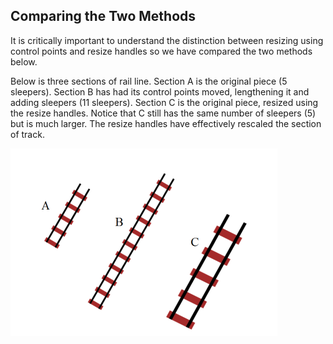 ## Comparing the Two Methods

It is critically important to understand the distinction between resizing using control points and resize handles so we have compared the two methods below.

Below is three sections of rail line. Section A is the original piece (5 sleepers). Section B has had its control points moved, lengthening it and adding sleepers (11 sleepers). Section C is the original piece, resized using the resize handles. Notice that C still has the same number of sleepers (5) but is much larger. The resize handles have effectively rescaled the section of track.

![Resizing_Control_Points_vs_Resize_Handles](./assets/Resizing_Control_Points_vs_Resize_Handles.png)